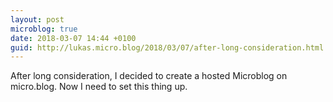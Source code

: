 ```yaml
---
layout: post
microblog: true
date: 2018-03-07 14:44 +0100
guid: http://lukas.micro.blog/2018/03/07/after-long-consideration.html
---
```

After long consideration, I decided to create a hosted Microblog on micro.blog. Now I need to set this thing up.
